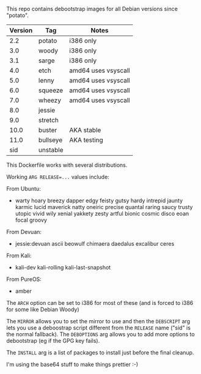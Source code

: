 This repo contains debootstrap images for all Debian versions since "potato".

Version |Tag            |Notes
--------|---------------|--------------------
2.2     |potato         |i386 only
3.0     |woody          |i386 only
3.1     |sarge          |i386 only
4.0     |etch           |amd64 uses vsyscall
5.0     |lenny          |amd64 uses vsyscall
6.0     |squeeze        |amd64 uses vsyscall
7.0     |wheezy         |amd64 uses vsyscall
8.0     |jessie
9.0     |stretch
10.0    |buster         |AKA stable
11.0    |bullseye       |AKA testing
sid     |unstable

This Dockerfile works with several distributions.

Working `ARG RELEASE=...` values include:

From Ubuntu:
  * warty hoary breezy dapper edgy feisty gutsy hardy intrepid jaunty karmic lucid maverick natty oneiric precise quantal raring saucy trusty utopic vivid wily xenial yakkety zesty artful bionic cosmic disco eoan focal groovy

From Devuan:
  * jessie:devuan ascii beowulf chimaera daedalus excalibur ceres

From Kali:
  * kali-dev kali-rolling kali-last-snapshot

From PureOS:
  * amber

The `ARCH` option can be set to i386 for most of these (and is forced to i386 for some like Debian Woody)

The `MIRROR` allows you to set the mirror to use and then the `DEBSCRIPT` arg lets you use a deboostrap script different from the `RELEASE` name ("sid" is the normal fallback). The `DEBOPTIONS` arg allows you to add more options to debootstrap (eg if the GPG key fails).

The `INSTALL` arg is a list of packages to install just before the final cleanup.

I'm using the base64 stuff to make things prettier :-)
